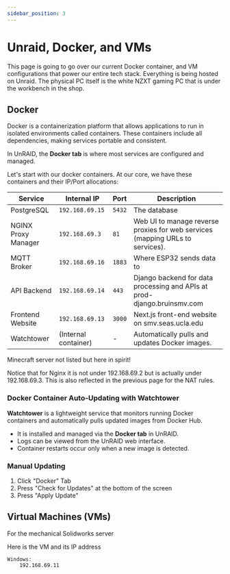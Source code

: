 ```yaml
---
sidebar_position: 3
---
```


# Unraid, Docker, and VMs

This page is going to go over our current Docker container, and VM configurations that power our entire tech stack. Everything is being hosted on Unraid. The physical PC itself is the white NZXT gaming PC that is under the workbench in the shop.

## Docker

Docker is a containerization platform that allows applications to run in isolated environments called containers. These containers include all dependencies, making services portable and consistent.

In UnRAID, the **Docker tab** is where most services are configured and managed.

Let's start with our docker containers. At our core, we have these containers and their IP/Port allocations:

| Service | Internal IP | Port | Description |
|----------------------|-----------------------|----------|---------------------------------------------------|
| PostgreSQL | `192.168.69.15` | `5432` | The database |
| NGINX Proxy Manager | `192.168.69.3` | `81` | Web UI to manage reverse proxies for web services (mapping URLs to services).|
| MQTT Broker | `192.168.69.16` | `1883` | Where ESP32 sends data to |
| API Backend | `192.168.69.14` | `443` | Django backend for data processing and APIs at prod-django.bruinsmv.com |
| Frontend Website | `192.168.69.13` | `3000` | Next.js front-end website on smv.seas.ucla.edu |
| Watchtower | (Internal container) | - | Automatically pulls and updates Docker images. |

Minecraft server not listed but here in spirit!

Notice that for Nginx it is not under 192.168.69.2 but is actually under 192.168.69.3. This is also reflected in the previous page for the NAT rules.

###  Docker Container Auto-Updating with Watchtower

**Watchtower** is a lightweight service that monitors running Docker containers and automatically pulls updated images from Docker Hub.  
- It is installed and managed via the **Docker tab** in UnRAID.
- Logs can be viewed from the UnRAID web interface.
- Container restarts occur only when a new image is detected.
### Manual Updating
1. Click "Docker" Tab
2. Press "Check for Updates" at the bottom of the screen
3. Press "Apply Update"

## Virtual Machines (VMs)

For the mechanical Solidworks server

Here is the VM and its IP address
```
Windows:
    192.168.69.11
```
